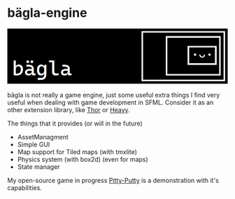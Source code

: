 # bägla-engine

![banner](./assets/logo.png)

bägla is not really a game engine, just some useful extra things I find very useful when dealing with game development in SFML. Consider it as an other extension library, like [Thor](https://github.com/Bromeon/Thor) or [Heavy](https://github.com/xSnapi/Heavy).

The things that it provides (or will in the future)
- AssetManagment
- Simple GUI
- Map support for Tiled maps (with tmxlite)
- Physics system (with box2d) (even for maps)
- State manager

My open-source game in progress [Pitty-Putty](https://github.com/ekaktusz/pitty-putty) is a demonstration with it's capabilities.
